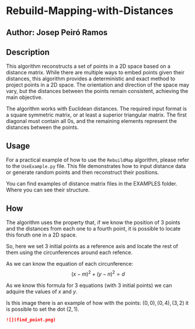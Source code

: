 # Rebuild-Mapping-with-Distances

## Author: Josep Peiró Ramos

## Description

This algorithm reconstructs a set of points in a 2D space based on a distance matrix. While there are multiple ways to embed points given their distances, this algorithm provides a deterministic and exact method to project points in a 2D space. The orientation and direction of the space may vary, but the distances between the points remain consistent, achieving the main objective.

The algorithm works with Euclidean distances. The required input format is a square symmetric matrix, or at least a superior triangular matrix. The first diagonal must contain all 0s, and the remaining elements represent the distances between the points.

## Usage

For a practical example of how to use the `RebuildMap` algorithm, please refer to the `UseExample.py` file. This file demonstrates how to input distance data or generate random points and then reconstruct their positions.

You can find examples of distance matrix files in the EXAMPLES folder. Where you can see their structure.

## How

The algorithm uses the property that, if we know the position of 3 points and the distances from each one to a fourth point, it is possible to locate this foruth one in a 2D space.

So, here we set 3 initial points as a reference axis and locate the rest of them using the circunferences around each refence.

As we can know the equation of each circunference:
$$(x-m)^2 + (y-n)^2=d$$

As we know this formula for 3 equations (with 3 initial points) we can adquire the values of _x_ and _y_.

Is this image there is an example of how with the points: $(0,0), (0,4), (3,2)$ it is possible to set the dot $(2,1)$.

```markdown
![](find_point.png)